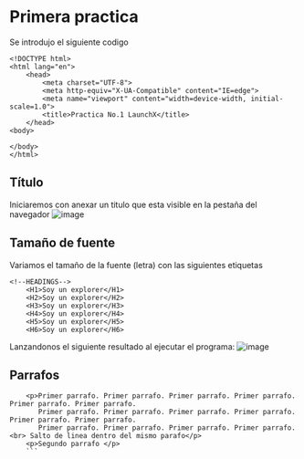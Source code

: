 # Primera practica  
Se introdujo el siguiente codigo
```
<!DOCTYPE html> 
<html lang="en">
    <head>
        <meta charset="UTF-8">
        <meta http-equiv="X-UA-Compatible" content="IE=edge">
        <meta name="viewport" content="width=device-width, initial-scale=1.0">
        <title>Practica No.1 LaunchX</title>
    </head>
<body>

</body>
</html>
```
## Título
Iniciaremos con anexar un titulo que esta visible en la pestaña del navegador 
![image](https://user-images.githubusercontent.com/99302791/158553236-d4777786-17fd-40b4-a104-2fc9cdfe632a.png)
## Tamaño de fuente 
Variamos el tamaño de la fuente (letra) con las siguientes etiquetas
```
<!--HEADINGS-->
    <H1>Soy un explorer</H1>
    <H2>Soy un explorer</H2>
    <H3>Soy un explorer</H3>
    <H4>Soy un explorer</H4>
    <H5>Soy un explorer</H5>
    <H6>Soy un explorer</H6>
```
Lanzandonos el siguiente resultado al ejecutar el programa: 
![image](https://user-images.githubusercontent.com/99302791/158924264-168159b5-9e17-4c9d-812f-7947075feee1.png)

## Parrafos 
``` <!--PARRAFOS-->
    <p>Primer parrafo. Primer parrafo. Primer parrafo. Primer parrafo. Primer parrafo. Primer parrafo. 
       Primer parrafo. Primer parrafo. Primer parrafo. Primer parrafo. Primer parrafo. Primer parrafo. 
       Primer parrafo. Primer parrafo. Primer parrafo. Primer parrafo. <br> Salto de linea dentro del mismo parafo</p> 
    <p>Segundo parrafo </p> 
    ```
    
    


